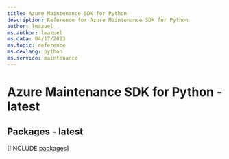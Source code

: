 ```yaml
---
title: Azure Maintenance SDK for Python
description: Reference for Azure Maintenance SDK for Python
author: lmazuel
ms.author: lmazuel
ms.data: 04/17/2023
ms.topic: reference
ms.devlang: python
ms.service: maintenance
---
```

# Azure Maintenance SDK for Python - latest
## Packages - latest
[!INCLUDE [packages](maintenance-index.md)]